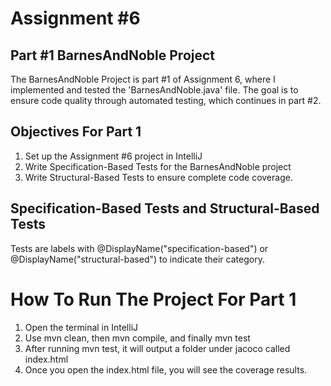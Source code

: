 # Assignment #6
## Part #1 BarnesAndNoble Project
The BarnesAndNoble Project is part #1 of Assignment 6,
where I implemented and tested the 'BarnesAndNoble.java' file.
The goal is to ensure code quality through automated testing, which continues
in part #2.

## **Objectives For Part 1**
1. Set up the Assignment #6 project in IntelliJ
2. Write Specification-Based Tests for the BarnesAndNoble project
3. Write Structural-Based Tests to ensure complete code coverage.

## Specification-Based Tests and Structural-Based Tests
Tests are labels with @DisplayName("specification-based") or @DisplayName("structural-based") to indicate their category.

# How To Run The Project For Part 1
1. Open the terminal in IntelliJ
2. Use mvn clean, then mvn compile, and finally mvn test
3. After running mvn test, it will output a folder under jacoco called index.html
4. Once you open the index.html file, you will see the coverage results.